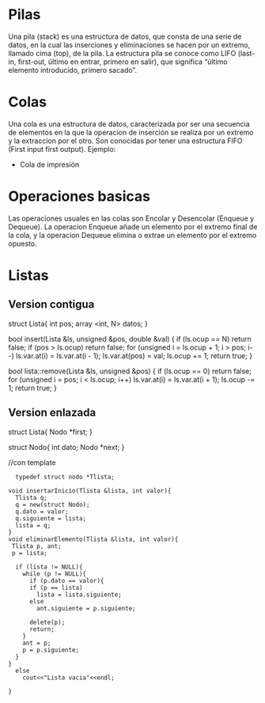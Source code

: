 
# Pilas

Una pila (stack) es una estructura de datos, que consta de una serie de datos, en la cual las inserciones y eliminaciones se hacen por un extremo, llamado cima (top), de la pila. La estructura pila se conoce como LIFO (last-in, first-out, último en entrar, primero en salir), que significa “último elemento introducido, primero sacado”.

# Colas

Una cola es una estructura de datos, caracterizada por ser una secuencia de elementos en la que la operacion de inserción se realiza por un extremo y la extraccíon por el otro. Son conocidas por tener una estructura FIFO (First input first output).
Ejemplo:
+ Cola de impresión

# Operaciones basicas
Las operaciones usuales en las colas son Encolar y Desencolar (Enqueue y Dequeue).
La operacion Enqueue añade un elemento por el extremo final de la cola, y la operacion Dequeue elimina o extrae un elemento por el extremo opuesto.

# Listas

## Version contigua
  
  struct Lista{
    int pos;
    array <int, N> datos;
  }
  
  bool insert(Lista &ls, unsigned &pos, double &val)
{
    if (ls.ocup == N)
        return false;
    if (pos > ls.ocup)
        return false;
    for (unsigned i = ls.ocup + 1; i > pos; i--)
        ls.var.at(i) = ls.var.at(i - 1);
    ls.var.at(pos) = val;
    ls.ocup += 1;
    return true;
}

bool lista::remove(Lista &ls, unsigned &pos)
{
    if (ls.ocup == 0)
        return false;
    for (unsigned i = pos; i < ls.ocup; i++)
        ls.var.at(i) = ls.var.at(i + 1);
    ls.ocup -= 1;
    return true;
}

## Version enlazada

struct Lista{
   Nodo *first;
  }
  
  struct Nodo{
    int dato;
    Nodo *next;
  }
  
  
  //con template
```  
  typedef struct nodo *Tlista;

void insertarInicio(Tlista &lista, int valor){
  Tlista q;
  q = new(struct Nodo);
  q.dato = valor;
  q.siguiente = lista;
  lista = q;
}
void eliminarElemento(Tlista &lista, int valor){
 Tlista p, ant;
 p = lista;
  
  if (lista != NULL){
    while (p != NULL){
      if (p.dato == valor){
      if (p == lista)
        lista = lista.siguiente;
      else
        ant.siguiente = p.siguiente;
      
      delete(p);
      return;
    }
    ant = p;
    p = p.siguiente;
  }
}
  else
    cout<<"Lista vacia"<<endl;
  
}
```
